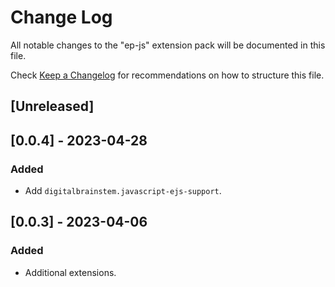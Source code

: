 # Change Log

All notable changes to the "ep-js" extension pack will be documented in this file.

Check [Keep a Changelog](http://keepachangelog.com/) for recommendations on how to structure this file.

## [Unreleased]

## [0.0.4] - 2023-04-28

### Added

- Add `digitalbrainstem.javascript-ejs-support`.

## [0.0.3] - 2023-04-06

### Added

- Additional extensions.
